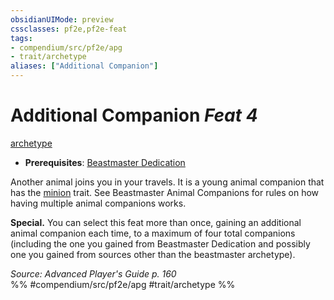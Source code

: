 ```yaml
---
obsidianUIMode: preview
cssclasses: pf2e,pf2e-feat
tags:
- compendium/src/pf2e/apg
- trait/archetype
aliases: ["Additional Companion"]
---
```

# Additional Companion  *Feat 4*  
[archetype](rules/traits/archetype.md "Archetype Feat Trait")  

- **Prerequisites**: [Beastmaster Dedication](compendium/feats/beastmaster-dedication-apg.md)

Another animal joins you in your travels. It is a young animal companion that has the [minion](rules/traits/minion.md "Minion Creature Trait") trait. See Beastmaster Animal Companions for rules on how having multiple animal companions works.

**Special.** You can select this feat more than once, gaining an additional animal companion each time, to a maximum of four total companions (including the one you gained from Beastmaster Dedication and possibly one you gained from sources other than the beastmaster archetype).

*Source: Advanced Player's Guide p. 160*  
%% #compendium/src/pf2e/apg #trait/archetype %%